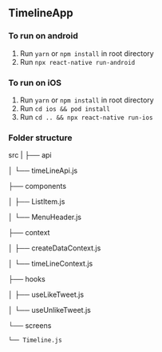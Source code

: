 ## TimelineApp

### To run on android

1. Run ```yarn``` or ```npm install``` in root directory
2. Run ```npx react-native run-android```

### To run on iOS

1. Run ```yarn``` or ```npm install``` in root directory
2. Run ```cd ios && pod install```
3. Run ```cd .. && npx react-native run-ios```

### Folder structure

src
|
├── api

│   └── timeLineApi.js

├── components

│   ├── ListItem.js

│   └── MenuHeader.js

├── context

│   ├── createDataContext.js

│   └── timeLineContext.js

├── hooks

│   ├── useLikeTweet.js

│   └── useUnlikeTweet.js

└── screens

    └── Timeline.js
